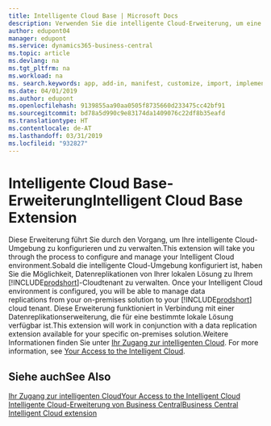 ```yaml
---
title: Intelligente Cloud Base | Microsoft Docs
description: Verwenden Sie die intelligente Cloud-Erweiterung, um eine Cloud-Kopie Ihrer Daten zu erstellen, sodass Sie mit der intelligente Cloud verbunden sind.
author: edupont04
manager: edupont
ms.service: dynamics365-business-central
ms.topic: article
ms.devlang: na
ms.tgt_pltfrm: na
ms.workload: na
ms. search.keywords: app, add-in, manifest, customize, import, implement
ms.date: 04/01/2019
ms.author: edupont
ms.openlocfilehash: 9139855aa90aa0505f8735660d233475cc42bf91
ms.sourcegitcommit: bd78a5d990c9e83174da1409076c22df8b35eafd
ms.translationtype: HT
ms.contentlocale: de-AT
ms.lasthandoff: 03/31/2019
ms.locfileid: "932827"
---
```

# <a name="intelligent-cloud-base-extension"></a><span data-ttu-id="0278a-103">Intelligente Cloud Base-Erweiterung</span><span class="sxs-lookup"><span data-stu-id="0278a-103">Intelligent Cloud Base Extension</span></span>

<span data-ttu-id="0278a-104">Diese Erweiterung führt Sie durch den Vorgang, um Ihre intelligente Cloud-Umgebung zu konfigurieren und zu verwalten.</span><span class="sxs-lookup"><span data-stu-id="0278a-104">This extension will take you through the process to configure and manage your Intelligent Cloud environment.</span></span><span data-ttu-id="0278a-105">Sobald die intelligente Cloud-Umgebung konfiguriert ist, haben Sie die Möglichkeit, Datenreplikationen von Ihrer lokalen Lösung zu Ihrem [!INCLUDE[prodshort](includes/prodshort.md)]-Cloudtenant zu verwalten.</span><span class="sxs-lookup"><span data-stu-id="0278a-105"> Once your Intelligent Cloud environment is configured, you will be able to manage data replications from your on-premises solution to your [!INCLUDE[prodshort](includes/prodshort.md)] cloud tenant.</span></span> <span data-ttu-id="0278a-106">Diese Erweiterung funktioniert in Verbindung mit einer Datenreplikationserweiterung, die für eine bestimmte lokale Lösung verfügbar ist.</span><span class="sxs-lookup"><span data-stu-id="0278a-106">This extension will work in conjunction with a data replication extension available for your specific on-premises solution.</span></span><span data-ttu-id="0278a-107">Weitere Informationen finden Sie unter [Ihr Zugang zur intelligenten Cloud](about-intelligent-cloud.md).</span><span class="sxs-lookup"><span data-stu-id="0278a-107"> For more information, see [Your Access to the Intelligent Cloud](about-intelligent-cloud.md).</span></span>  

## <a name="see-also"></a><span data-ttu-id="0278a-108">Siehe auch</span><span class="sxs-lookup"><span data-stu-id="0278a-108">See Also</span></span>

[<span data-ttu-id="0278a-109">Ihr Zugang zur intelligenten Cloud</span><span class="sxs-lookup"><span data-stu-id="0278a-109">Your Access to the Intelligent Cloud</span></span>](about-intelligent-cloud.md)  
[<span data-ttu-id="0278a-110">Intelligente Cloud-Erweiterung von Business Central</span><span class="sxs-lookup"><span data-stu-id="0278a-110">Business Central Intelligent Cloud extension</span></span>](ui-extensions-data-replication.md)  

